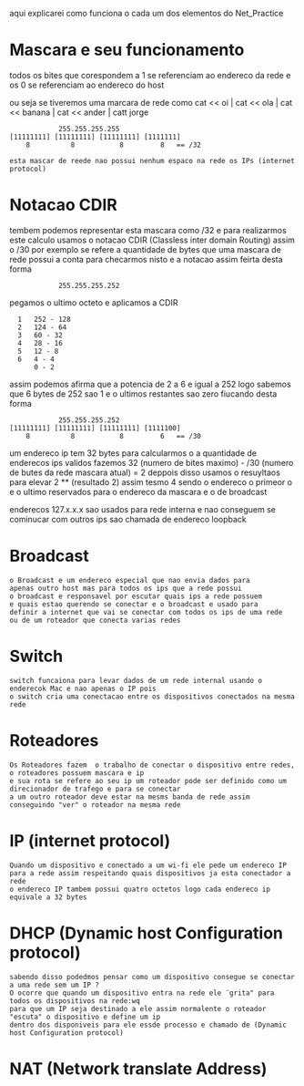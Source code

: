 

aqui explicarei como funciona o cada um dos elementos do Net_Practice  

# Mascara e seu funcionamento 

todos os bites que corespondem a 1 se referenciam ao endereco da rede e os 0 se referenciam ao endereco do host

ou seja se tiveremos uma marcara de rede como 
cat << oi | cat << ola | cat << banana | cat << ander | catt jorge

                255.255.255.255 
    [11111111] [11111111] [11111111] [1111111]
        8          8           8         8   == /32

    esta mascar de reede nao possui nenhum espaco na rede os IPs (internet protocol)
    
# Notacao CDIR

tembem podemos representar esta mascara como /32 e para realizarmos este calculo usamos o notacao CDIR (Classless inter domain Routing)
assim o /30 por exemplo se refere a quantidade de bytes que uma mascara de rede possui a conta para checarmos nisto e a notacao assim feirta desta forma 

                255.255.255.252 

pegamos o ultimo octeto e aplicamos a CDIR 

      1   252 - 128
      2   124 - 64
      3   60 - 32
      4   28 - 16
      5   12 - 8
      6   4 - 4
          0 - 2 

assim podemos afirma que a potencia de 2 a 6 e igual a 252 logo sabemos que 6 bytes de 252 sao 1 e o ultimos restantes sao zero fiucando desta forma 


                255.255.255.252 
    [11111111] [11111111] [11111111] [1111100]
        8          8           8         6   == /30
    
    
um endereco ip tem 32 bytes para calcularmos o a quantidade de enderecos ips validos fazemos 32 (numero de bites maximo) - /30 (numero de butes da rede mascara atual) = 2
deppois disso usamos o resuyltaos para elevar 2 ** (resultado 2) assim tesmo 4 sendo o endereco o primeor o e o ultimo reservados para o endereco da mascara e o de broadcast


enderecos 127.x.x.x  sao usados para rede interna e nao conseguem se cominucar com outros ips sao chamada de endereco loopback

# Broadcast

    o Broadcast e um endereco especial que nao envia dados para
    apenas outro host mas para todos os ips que a rede possui 
    o broadcast e responsavel por escutar quais ips a rede possuem
    e quais estao querendo se conectar e o broadcast e usado para 
    definir a internet que vai se conectar com todos os ips de uma rede
    ou de um roteador que conecta varias redes

# Switch

    switch funcaiona para levar dados de um rede internal usando o enderecok Mac e nao apenas o IP pois
    o switch cria uma conectacao entre os dispositivos conectados na mesma rede 

# Roteadores

    Os Roteadores fazem  o trabalho de conectar o dispositivo entre redes, o roteadores possuem mascara e ip
    e sua rota se refere ao seu ip um roteador pode ser definido como um direcionador de trafego e para se conectar
    a um outro roteador deve estar na mesms banda de rede assim conseguindo "ver" o roteador na mesma rede

# IP (internet protocol)

    Quando um dispositivo e conectado a um wi-fi ele pede um endereco IP para a rede assim respeitando quais dispositivos ja esta conectador a rede
    o endereco IP tambem possui quatro octetos logo cada endereco ip equivale a 32 bytes

# DHCP (Dynamic host Configuration protocol)

    sabendo disso podedmos pensar como um dispositivo consegue se conectar a uma rede sem um IP ? 
    O ocorre que quando um dispositivo entra na rede ele ¨grita" para todos os dispositivos na rede:wq
    para que um IP seja destinado a ele assim normalente o roteador "escuta" o dispositivo e define um ip
    dentro dos disponiveis para ele essde processo e chamado de (Dynamic host Configuration protocol)

# NAT (Network translate Address)

    
    

